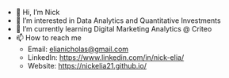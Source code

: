 - 👋 Hi, I’m Nick
- 👀 I’m interested in Data Analytics and Quantitative Investments
- 🌱 I’m currently learning Digital Marketing Analytics @ Criteo
- 📫 How to reach me
  - Email: elianicholas@gmail.com
  - LinkedIn: <https://www.linkedin.com/in/nick-elia/>
  - Website: <https://nickelia21.github.io/>

<!---
nickelia21/nickelia21 is a ✨ special ✨ repository because its `README.md` (this file) appears on your GitHub profile.
You can click the Preview link to take a look at your changes.
--->
